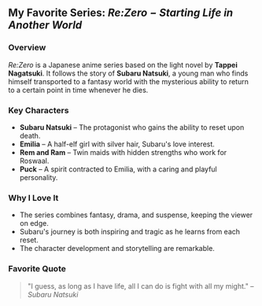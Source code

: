 ## My Favorite Series: *Re:Zero − Starting Life in Another World*

### Overview
*Re:Zero* is a Japanese anime series based on the light novel by **Tappei Nagatsuki**. It follows the story of **Subaru Natsuki**, a young man who finds himself transported to a fantasy world with the mysterious ability to return to a certain point in time whenever he dies.

### Key Characters
- **Subaru Natsuki** – The protagonist who gains the ability to reset upon death.
- **Emilia** – A half-elf girl with silver hair, Subaru's love interest.
- **Rem and Ram** – Twin maids with hidden strengths who work for Roswaal.
- **Puck** – A spirit contracted to Emilia, with a caring and playful personality.

### Why I Love It
- The series combines fantasy, drama, and suspense, keeping the viewer on edge.
- Subaru's journey is both inspiring and tragic as he learns from each reset.
- The character development and storytelling are remarkable.

### Favorite Quote
> "I guess, as long as I have life, all I can do is fight with all my might." – *Subaru Natsuki*


